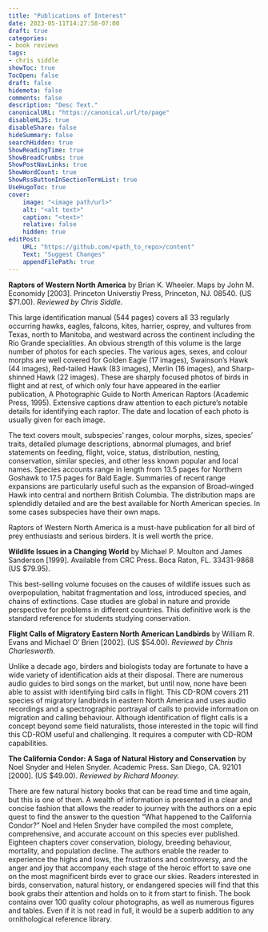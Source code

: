 ```yaml
---
title: "Publications of Interest"
date: 2023-05-11T14:27:58-07:00
draft: true
categories:
- book reviews
tags:
- chris siddle
showToc: true
TocOpen: false
draft: false
hidemeta: false
comments: false
description: "Desc Text."
canonicalURL: "https://canonical.url/to/page"
disableHLJS: true 
disableShare: false
hideSummary: false
searchHidden: true
ShowReadingTime: true
ShowBreadCrumbs: true
ShowPostNavLinks: true
ShowWordCount: true
ShowRssButtonInSectionTermList: true
UseHugoToc: true
cover:
    image: "<image path/url>" 
    alt: "<alt text>" 
    caption: "<text>" 
    relative: false
    hidden: true
editPost:
    URL: "https://github.com/<path_to_repo>/content"
    Text: "Suggest Changes" 
    appendFilePath: true 
---
```


**Raptors of Western North America** by Brian K. Wheeler. Maps by John M. Economidy [2003]. Princeton Universtiy Press, Princeton, NJ. 08540. (US $71.00). *Reviewed by Chris Siddle.*

This large identification manual (544 pages) covers all 33 regularly occurring hawks, eagles, falcons, kites, harrier, osprey, and vultures from Texas, north to Manitoba, and westward across the continent including the Rio Grande specialities. An obvious strength of this volume is the large number of photos for each species. The various ages, sexes, and colour morphs are well covered for Golden Eagle (17 images), Swainson’s Hawk (44 images), Red-tailed Hawk (83 images), Merlin (16 images), and Sharp-shinned Hawk (22 images). These are sharply focused photos of birds in flight and at rest, of which only four have appeared in the earlier publication, A Photographic Guide to North American Raptors (Academic Press, 1995). Extensive captions draw attention to each picture’s notable details for identifying each raptor. The date and location of each photo is usually given for each image. 

The text covers moult, subspecies’ ranges, colour morphs, sizes, species’ traits, detailed plumage descriptions, abnormal plumages, and brief statements on feeding, flight, voice, status, distribution, nesting, conservation, similar species, and other less known popular and local names. Species accounts range in length from 13.5 pages for Northern Goshawk to 17.5 pages for Bald Eagle. Summaries of recent range expansions are particularly useful such as the expansion of Broad-winged Hawk into central and northern British Columbia. The distribution maps are splendidly detailed and are the best available for North American species. In some cases subspecies have their own maps. 

Raptors of Western North America is a must-have publication for all bird of prey enthusiasts and serious birders. It is well worth the price. 

**Wildlife Issues in a Changing World** by Michael P. Moulton and James Sanderson [1999]. Available from CRC Press. Boca Raton, FL. 33431-9868 (US $79.95). 

This best-selling volume focuses on the causes of wildlife issues such as overpopulation, habitat fragmentation and loss, introduced species, and chains of extinctions. Case studies are global in nature and provide perspective for problems in different countries. This definitive work is the standard reference for students studying conservation. 

**Flight Calls of Migratory Eastern North American Landbirds** by William R. Evans and Michael O’ Brien [2002]. (US $54.00). *Reviewed by Chris Charlesworth.* 

Unlike a decade ago, birders and biologists today are fortunate to have a wide variety of identification aids at their disposal. There are numerous audio guides to bird songs on the market, but until now, none have been able to assist with identifying bird calls in flight. This CD-ROM covers 211 species of migratory landbirds in eastern North America and uses audio recordings and a spectrographic portrayal of calls to provide information on migration and calling behaviour. Although identification of flight calls is a concept beyond some field naturalists, those interested in the topic will find this CD-ROM useful and challenging. It requires a computer with CD-ROM capabilities. 

**The California Condor: A Saga of Natural History and Conservation** by Noel Snyder and Helen Snyder. Academic Press. San Diego, CA. 92101 [2000]. (US $49.00). *Reviewed by Richard Mooney.*

There are few natural history books that can be read time and time again, but this is one of them. A wealth of information is presented in a clear and concise fashion that allows the reader to journey with the authors on a epic quest to find the answer to the question “What happened to the California Condor?” Noel and Helen Snyder have compiled the most complete, comprehensive, and accurate account on this species ever published. Eighteen chapters cover conservation, biology, breeding behaviour, mortality, and population decline. The authors enable the reader to experience the highs and lows, the frustrations and controversy, and the anger and joy that accompany each stage of the heroic effort to save one on the most magnificent birds ever to grace our skies. Readers interested in birds, conservation, natural history, or endangered species will find that this book grabs their attention and holds on to it from start to finish. The book contains over 100 quality colour photographs, as well as numerous figures and tables. Even if it is not read in full, it would be a superb addition to any ornithological reference library.
